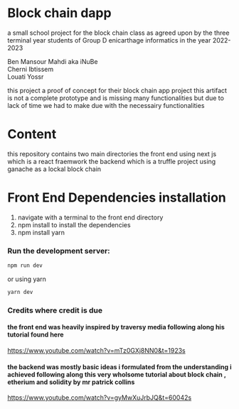# Block chain dapp

a small school project for the block chain class
as agreed upon by the three terminal year students of Group D enicarthage informatics in the year 2022-2023

Ben Mansour Mahdi aka iNuBe  
Cherni Ibtissem  
Louati Yossr   


this project a proof of concept for their block chain app project 
this artifact is not a complete prototype and is missing many functionalities but due to lack of time we had to make due with the necessairy functionalities

# Content

this repository contains two main directories 
the front end using next js which is a react fraemwork 
the backend which is a truffle project using ganache as a lockal block chain


# Front End Dependencies installation
1) navigate with a terminal to the front end directory
2) npm install to install the dependencies 
3) npm install yarn


### Run the development server:

```bash
npm run dev
```
or using yarn
```bash
yarn dev
```


### Credits where credit is due  
#### the front end was heavily inspired by traversy media following along his tutorial  found here  
https://www.youtube.com/watch?v=mTz0GXj8NN0&t=1923s
#### the backend was mostly basic ideas i formulated from the understanding i achieved following along this very wholsome tutorial about block chain , etherium and solidity by mr patrick collins
https://www.youtube.com/watch?v=gyMwXuJrbJQ&t=60042s


